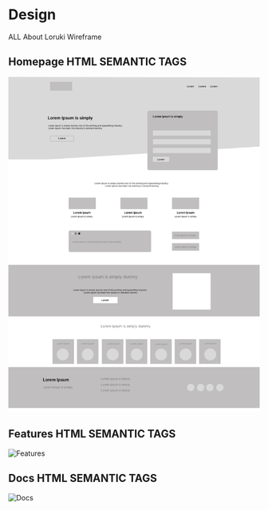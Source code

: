 # Design

ALL About Loruki Wireframe

## Homepage HTML SEMANTIC TAGS

![Homepage](https://github.com/HYF-Class20/agile-devolopment-group4-all-about-trees/raw/master/planning/assets/home.jpg?raw=true)
</br>

## Features HTML SEMANTIC TAGS

![Features](https://github.com/HYF-Class20/agile-devolopment-group4-all-about-trees/raw/master/assets/features.jpg?raw=true)
</br>

## Docs HTML SEMANTIC TAGS

![Docs](https://github.com/HYF-Class20/agile-devolopment-group4-all-about-trees/raw/master/assets/docs.jpg?raw=true)
</br>
